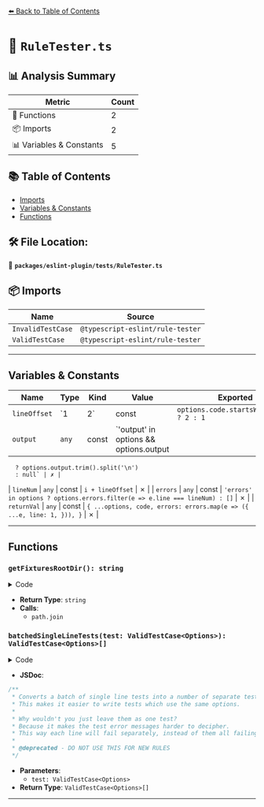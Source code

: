 [⬅️ Back to Table of Contents](../../../index.md)

# 📄 `RuleTester.ts`

## 📊 Analysis Summary

| Metric | Count |
|--------|-------|
| 🔧 Functions | 2 |
| 📦 Imports | 2 |
| 📊 Variables & Constants | 5 |

## 📚 Table of Contents

- [Imports](#imports)
- [Variables & Constants](#variables-constants)
- [Functions](#functions)

## 🛠️ File Location:
📂 **`packages/eslint-plugin/tests/RuleTester.ts`**

## 📦 Imports

| Name | Source |
|------|--------|
| `InvalidTestCase` | `@typescript-eslint/rule-tester` |
| `ValidTestCase` | `@typescript-eslint/rule-tester` |


---

## Variables & Constants

| Name | Type | Kind | Value | Exported |
|------|------|------|-------|----------|
| `lineOffset` | `1 | 2` | const | `options.code.startsWith('\n') ? 2 : 1` | ✗ |
| `output` | `any` | const | `'output' in options && options.output
      ? options.output.trim().split('\n')
      : null` | ✗ |
| `lineNum` | `any` | const | `i + lineOffset` | ✗ |
| `errors` | `any` | const | `'errors' in options
          ? options.errors.filter(e => e.line === lineNum)
          : []` | ✗ |
| `returnVal` | `any` | const | `{
        ...options,
        code,
        errors: errors.map(e => ({
          ...e,
          line: 1,
        })),
      }` | ✗ |


---

## Functions

### `getFixturesRootDir(): string`

<details><summary>Code</summary>

```ts
export function getFixturesRootDir(): string {
  return path.join(__dirname, 'fixtures');
}
```
</details>

- **Return Type**: `string`
- **Calls**:
  - `path.join`
### `batchedSingleLineTests(test: ValidTestCase<Options>): ValidTestCase<Options>[]`

<details><summary>Code</summary>

```ts
export function batchedSingleLineTests<Options extends readonly unknown[]>(
  test: ValidTestCase<Options>,
): ValidTestCase<Options>[];
```
</details>

- **JSDoc**:
```ts
/**
 * Converts a batch of single line tests into a number of separate test cases.
 * This makes it easier to write tests which use the same options.
 *
 * Why wouldn't you just leave them as one test?
 * Because it makes the test error messages harder to decipher.
 * This way each line will fail separately, instead of them all failing together.
 *
 * @deprecated - DO NOT USE THIS FOR NEW RULES
 */
```

- **Parameters**:
  - `test: ValidTestCase<Options>`
- **Return Type**: `ValidTestCase<Options>[]`

---
